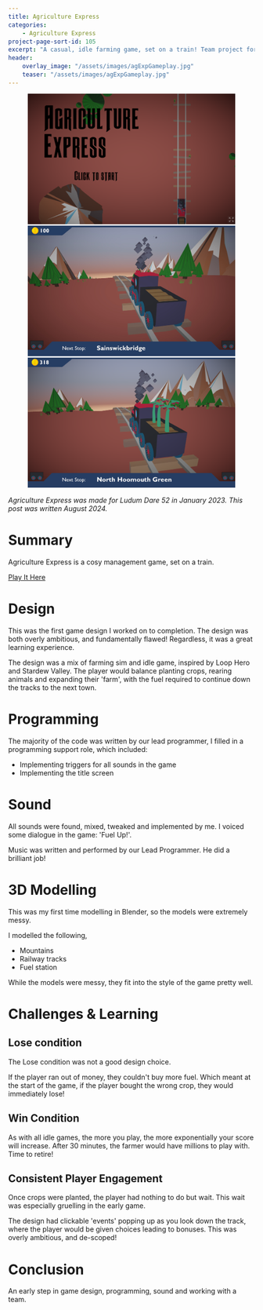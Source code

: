 ```yaml
---
title: Agriculture Express
categories:
    - Agriculture Express
project-page-sort-id: 105
excerpt: "A casual, idle farming game, set on a train! Team project for Ludum Dare 52. <i>Playable on Itch.io!</i>"
header:
    overlay_image: "/assets/images/agExpGameplay.jpg"
    teaser: "/assets/images/agExpGameplay.jpg"
---
```


<figure class="third">
    <a href="/assets/images/agricultureExpress.png"><img src="/assets/images/agricultureExpress.png"></a>
    <a href="/assets/images/agExpGameplay.jpg"><img src="/assets/images/agExpGameplay.jpg"></a>
    <a href="/assets/images/agriExpressGameplay2.png"><img src="/assets/images/agriExpressGameplay2.png"></a>
</figure>

*Agriculture Express was made for Ludum Dare 52 in January 2023.*
*This post was written August 2024.*

# Summary
Agriculture Express is a cosy management game, set on a train.

[Play It Here](https://deathbysnail.itch.io/agricultureexpress)

# Design
This was the first game design I worked on to completion. The design was both overly ambitious, and fundamentally flawed! Regardless, it was a great learning experience.

The design was a mix of farming sim and idle game, inspired by Loop Hero and Stardew Valley. The player would balance planting crops, rearing animals and expanding their 'farm', with the fuel required to continue down the tracks to the next town.

# Programming
The majority of the code was written by our lead programmer, I filled in a programming support role, which included:
- Implementing triggers for all sounds in the game
- Implementing the title screen

# Sound
All sounds were found, mixed, tweaked and implemented by me. I voiced some dialogue in the game: 'Fuel Up!'.

Music was written and performed by our Lead Programmer. He did a brilliant job!

# 3D Modelling
This was my first time modelling in Blender, so the models were extremely messy. 

I modelled the following,
- Mountains
- Railway tracks
- Fuel station

While the models were messy, they fit into the style of the game pretty well.

# Challenges & Learning
## Lose condition
The Lose condition was not a good design choice. 

If the player ran out of money, they couldn't buy more fuel. Which meant at the start of the game, if the player bought the wrong crop, they would immediately lose!

## Win Condition
As with all idle games, the more you play, the more exponentially your score will increase. After 30 minutes, the farmer would have millions to play with. Time to retire!

## Consistent Player Engagement
Once crops were planted, the player had nothing to do but wait. This wait was especially gruelling in the early game.

The design had clickable 'events' popping up as you look down the track, where the player would be given choices leading to bonuses. This was overly ambitious, and de-scoped!

# Conclusion
An early step in game design, programming, sound and working with a team.